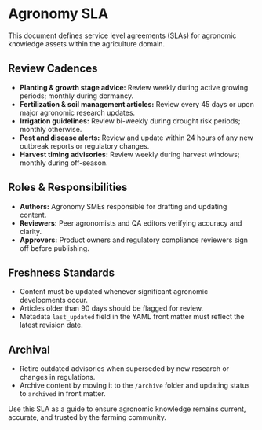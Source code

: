 # Agronomy SLA

This document defines service level agreements (SLAs) for agronomic knowledge assets within the agriculture domain.

## Review Cadences

- **Planting & growth stage advice:** Review weekly during active growing periods; monthly during dormancy.
- **Fertilization & soil management articles:** Review every 45 days or upon major agronomic research updates.
- **Irrigation guidelines:** Review bi-weekly during drought risk periods; monthly otherwise.
- **Pest and disease alerts:** Review and update within 24 hours of any new outbreak reports or regulatory changes.
- **Harvest timing advisories:** Review weekly during harvest windows; monthly during off-season.

## Roles & Responsibilities

- **Authors:** Agronomy SMEs responsible for drafting and updating content.
- **Reviewers:** Peer agronomists and QA editors verifying accuracy and clarity.
- **Approvers:** Product owners and regulatory compliance reviewers sign off before publishing.

## Freshness Standards

- Content must be updated whenever significant agronomic developments occur.
- Articles older than 90 days should be flagged for review.
- Metadata `last_updated` field in the YAML front matter must reflect the latest revision date.

## Archival

- Retire outdated advisories when superseded by new research or changes in regulations.
- Archive content by moving it to the `/archive` folder and updating status to `archived` in front matter.

Use this SLA as a guide to ensure agronomic knowledge remains current, accurate, and trusted by the farming community.
